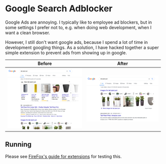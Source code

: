 # Google Search Adblocker

Google Ads are annoying. I typically like to employee ad blockers, but in some settings I prefer not to, e.g. when doing web development, when I want a clean browser.

However, I still don't want google ads, because I spend a lot of time in development googling things. As a solution, I have hacked together a super simple extension to prevent ads from showing up in google.

Before             |  After
:-------------------------:|:-------------------------:
![Before](/README_ASSETS/tall-plant-pot-before.png)  |  ![After](/README_ASSETS/tall-plant-pot-after.png)

## Running

Please see [FireFox's guide for extensions](https://developer.mozilla.org/en-US/docs/Mozilla/Add-ons/WebExtensions/Your_first_WebExtension#Trying_it_out) for testing this.
